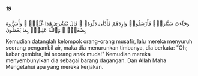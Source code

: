 ##### 19

<span class="ayah">وَجَآءَتْ سَيَّارَةٌۭ فَأَرْسَلُوا۟ وَارِدَهُمْ فَأَدْلَىٰ دَلْوَهُۥ ۖ قَالَ يَٰبُشْرَىٰ هَٰذَا غُلَٰمٌۭ ۚ وَأَسَرُّوهُ بِضَٰعَةًۭ ۚ وَٱللَّهُ عَلِيمٌۢ بِمَا يَعْمَلُونَ</span>

<span class="ayah_translation">Kemudian datanglah kelompok orang-orang musafir, lalu mereka menyuruh seorang pengambil air, maka dia menurunkan timbanya, dia berkata: "Oh; kabar gembira, ini seorang anak muda!" Kemudian mereka menyembunyikan dia sebagai barang dagangan. Dan Allah Maha Mengetahui apa yang mereka kerjakan.</span>
